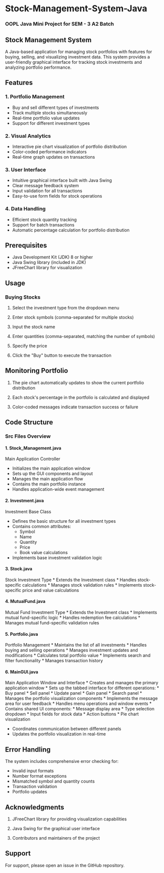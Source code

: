 # Stock-Management-System-Java
### OOPL Java Mini Project for SEM - 3 A2 Batch

## Stock Management System
A Java-based application for managing stock portfolios with features for buying, selling, and visualizing investment data. This system provides a user-friendly graphical interface for tracking stock investments and analyzing portfolio performance.

## Features

### 1. Portfolio Management
   * Buy and sell different types of investments
   * Track multiple stocks simultaneously
   * Real-time portfolio value updates
   * Support for different investment types
### 2. Visual Analytics
  * Interactive pie chart visualization of portfolio distribution
  * Color-coded performance indicators
  * Real-time graph updates on transactions
### 3. User Interface
  * Intuitive graphical interface built with Java Swing
  * Clear message feedback system
  * Input validation for all transactions
  * Easy-to-use form fields for stock operations
### 4. Data Handling
  * Efficient stock quantity tracking
  * Support for batch transactions
  * Automatic percentage calculation for portfolio distribution


## Prerequisites

  * Java Development Kit (JDK) 8 or higher
  * Java Swing library (included in JDK)
  * JFreeChart library for visualization

## Usage

### Buying Stocks

  1. Select the investment type from the dropdown menu
  
  2. Enter stock symbols (comma-separated for multiple stocks)
  
  3. Input the stock name
  
  4. Enter quantities (comma-separated, matching the number of symbols)
  
  5. Specify the price
  
  6. Click the "Buy" button to execute the transaction

## Monitoring Portfolio
  1. The pie chart automatically updates to show the current portfolio distribution
  
  2. Each stock's percentage in the portfolio is calculated and displayed
  
  3. Color-coded messages indicate transaction success or failure


## Code Structure

### Src Files Overview
#### 1. Stock_Management.java

  Main Application Controller
   * Initializes the main application window
   * Sets up the GUI components and layout
   * Manages the main application flow
   * Contains the main portfolio instance
   * Handles application-wide event management

#### 2. Investment.java
  Investment Base Class
   * Defines the basic structure for all investment types
   * Contains common attributes:
     * Symbol  
     * Name
     * Quantity
     * Price
     * Book value calculations
   * Implements base investment validation logic

#### 3. Stock.java
  Stock Investment Type
    * Extends the Investment class
    * Handles stock-specific calculations
    * Manages stock validation rules
    * Implements stock-specific price and value calculations

#### 4. MutualFund.java
  Mutual Fund Investment Type
    * Extends the Investment class
    * Implements mutual fund-specific logic
    * Handles redemption fee calculations
    * Manages mutual fund-specific validation rules

#### 5. Portfolio.java
  Portfolio Management
    * Maintains the list of all investments
    * Handles buying and selling operations
    * Manages investment updates and modifications
    * Calculates total portfolio value
    * Implements search and filter functionality
    * Manages transaction history

#### 6. MainGUI.java
  Main Application Window and Interface
    * Creates and manages the primary application window
    * Sets up the tabbed interface for different operations:
      * Buy panel
      * Sell panel
      * Update panel
      * Gain panel
      * Search panel
    * Manages the portfolio visualization components
    * Implements the message area for user feedback
    * Handles menu operations and window events
    * Contains shared UI components:
      * Message display area
      * Type selection dropdown
      * Input fields for stock data
      * Action buttons
      * Pie chart visualization
   * Coordinates communication between different panels
   * Updates the portfolio visualization in real-time

## Error Handling

  The system includes comprehensive error checking for:
  * Invalid input formats
  * Number format exceptions
  * Mismatched symbol and quantity counts
  * Transaction validation
  * Portfolio updates

## Acknowledgments

  1. JFreeChart library for providing visualization capabilities
  
  2. Java Swing for the graphical user interface
  
  3. Contributors and maintainers of the project

## Support
  For support, please open an issue in the GitHub repository.
